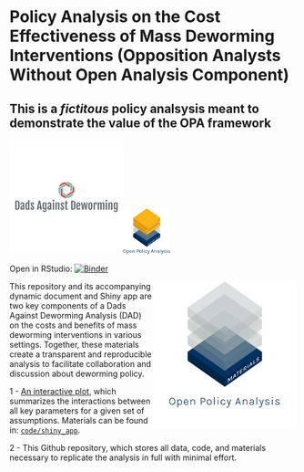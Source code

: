 
# Policy Analysis  on the Cost Effectiveness of Mass Deworming Interventions (Opposition Analysts Without Open Analysis Component)


## **This is a *fictitous* policy analsysis meant to demonstrate the value of the OPA framework**

<img width="200" src="./code/images/DAD_fake_logo.png"><img height='80' src='./code/images/OPA_layers_no_details.svg'>
<br>

Open in RStudio:
[![Binder](https://mybinder.org/badge_logo.svg)](https://mybinder.org/v2/gh/opposition-policy-analysis/pa-deworming-no/master?urlpath=rstudio)

<img align="right" width="50%" src="./code/shiny_app/www/OPA_layers_materials.png">

This repository and its accompanying dynamic document and Shiny app are
two key components of a Dads Against Deworming Analysis (DAD) on the costs and
benefits of mass deworming interventions in various settings. Together,
these materials create a transparent and reproducible analysis to
facilitate collaboration and discussion about deworming policy.


1 - [An interactive plot](https://keanulim123.shinyapps.io/pa-deworming-no-shiny-app/),
which summarizes the interactions between all key parameters for a given
set of assumptions. Materials can be found in:
[`code/shiny_app`](https://github.com/opposition-policy-analysis/pa-deworming-no/tree/master/code/shiny_app).

2 - This Github repository, which stores all data, code, and materials
necessary to replicate the analysis in full with minimal effort.
